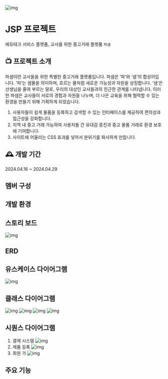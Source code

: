 ![img](https://imgur.com/FR7jYYs.png)
# JSP 프로젝트
에듀테크 서비스 플랫폼, 교사를 위한 중고거래 플랫폼 `파샘`

## 📺 프로젝트 소개
파샘이란 교사들을 위한 특별한 중고거래 플랫폼입니다. 파샘은 ‘파’와 ‘샘’의 합성어입니다. ‘파’는 샘물을 의미하며, 흐르는 물처럼 새로운 가능성과 자원을 상징합니다. ‘샘’은 선생님을 줄여 부르는 말로, 우리의 대상인 교사들과의 친근한 관계를 나타냅니다. 이러한 파샘은 교사들이 서로의 경험과 자원을 나누며, 더 나은 교육을 위해 협력할 수 있는 환경을 만들기 위해 기획하게 되었습니다.

1. 사용자들이 쉽게 물품을 등록하고 검색할 수 있는 인터페이스를 제공하여 편의성과 접근성을 강화합니다.
2. 지역 내 중고 거래 가능하여 사용자들 간 유대감 증진과 중고 물품 거래로 환경 보호에 기여합니다.
3. 사이트에 어울리는 CSS 효과를 넣어서 분위기를 화사하게 만듭니다.
   
## 🕰️ 개발 기간
2024.04.16 ~ 2024.04.29

## 멤버 구성
## 개발 환경
## 스토리 보드 
![img](https://imgur.com/NIkbCmz.png)

## ERD

## 유스케이스 다이어그램
![img](https://imgur.com/UbUMOQW.png)

## 클래스 다이어그램
![img](https://imgur.com/H3j7zDr.png)
![img](https://imgur.com/jM8lrKb.png)
![img](https://imgur.com/TeigsbO.png)
![img](https://imgur.com/M9FZKk5.png)

## 시퀀스 다이어그램
1. 결제 시스템
   ![img](https://imgur.com/zvzjdDd.png)
2. 제품 등록
   ![img](https://imgur.com/nfEvELq.png)
3. 회원 가
   ![img](https://imgur.com/e4oPWA2.png)
## 주요 기능
